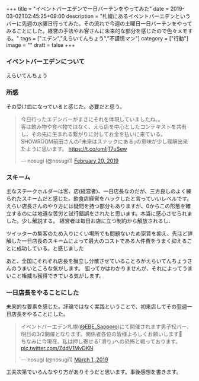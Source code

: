 +++
title = "イベントバーエデンで一日バーテンをやってみた"
date = 2019-03-02T02:45:25+09:00
description = "札幌にあるイベントバーエデンというバーに先週の水曜日行ってみた。その流れで今週の土曜日一日バーテンをやってみることにした。経営の手法やお客さんに未来的な部分を感じたので色々メモする。"
tags = ["エデン","えらいてんちょう","不謹慎マン"]
category = ["行動"]
image = ""
draft = false
+++
### イベントバーエデンについて
えらいてんちょう

### 所感
その受け皿になっていると感じた。必要だと思う。
<blockquote class="twitter-tweet"><p lang="ja" dir="ltr">今日行ったエデンバーがまさにそれを体現していましたね。。<br>客は飲み物や食べ物ではなく、えら店を中心としたコンテキストを共有し、その先に生まれる繋がりに対してお金を払いに来ている。SHOWROOM前田さんの｢未来はスナックにある｣の意味が少し理解出来たように思います。 <a href="https://t.co/omIjT7uSew">https://t.co/omIjT7uSew</a></p>&mdash; nosugi (@nosugi1) <a href="https://twitter.com/nosugi1/status/1098227254457319426?ref_src=twsrc%5Etfw">February 20, 2019</a></blockquote> <script async src="https://platform.twitter.com/widgets.js" charset="utf-8"></script>

### スキーム
主なステークホルダーは客、店(経営者)、一日店長なのだが、三方良しのよく練られたスキームだと感じた。飲食店経営をハックしたと言っていいレベルです。えらい店長さんのやり方には疑問を持つ部分もありますが、0からこの形態を確立するのには地道な苦労と試行錯誤をされたと思います。本当に感心させられました。少し解説する。
経営者は毎日お店に立つ制約から解放されるし、

ツイッターの集客のため入りにくい場所でも問題ないため家賃を抑え、先ほど詳解した一日店長のスキームによって最大のコストである人件費をうまく抑えることに成功している。と感じました

あと、全国にそれぞれ店長を擁立し分散させていることろがえらいてんちょうさんのうまいところな気がします。
狙ってかはわかりませんが、それによってうまいこと権威も獲得できている気がします。

### 一日店長をやることにした
未来的な要素を感じた。評論ではなく実践ということで、初来店してその翌週一日店長をやることにした。
<blockquote class="twitter-tweet"><p lang="ja" dir="ltr">イベントバーエデン札幌(<a href="https://twitter.com/EBE_Sapporo?ref_src=twsrc%5Etfw">@EBE_Sapporo</a>)にて開催されます男子校バー、明日の3/2開催となります。関係者各位の皆様よろしくお願いします🙇<br>ちなみに今現在、私は押し寄せる｢滑り｣への恐怖と戦っております。 <a href="https://t.co/ZddV1MvDKN">pic.twitter.com/ZddV1MvDKN</a></p>&mdash; nosugi (@nosugi1) <a href="https://twitter.com/nosugi1/status/1101419366489288704?ref_src=twsrc%5Etfw">March 1, 2019</a></blockquote> <script async src="https://platform.twitter.com/widgets.js" charset="utf-8"></script>

工夫次第でいろんなやり方がありそうだと思います。事後感想を書きます。
